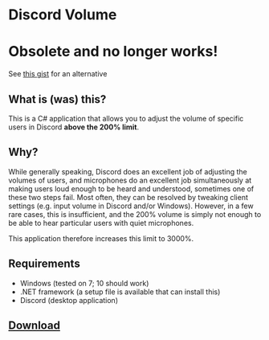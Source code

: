 Discord Volume
==============

# Obsolete and no longer works!
See [this gist](https://gist.github.com/davejbax/42abae54865f2ba1e3c649c7949fbbe1) for an alternative

## What is (was) this?

This is a C# application that allows you to adjust the volume of specific users in Discord **above the 200% limit**.

## Why?
While generally speaking, Discord does an excellent job of adjusting the volumes of users, and microphones do an excellent job simultaneously at making users loud enough to be heard and understood, sometimes one of these two steps fail. Most often, they can be resolved by tweaking client settings (e.g. input volume in Discord and/or Windows). However, in a few rare cases, this is insufficient, and the 200% volume is simply not enough to be able to hear particular users with quiet microphones.

This application therefore increases this limit to 3000%.

## Requirements
- Windows (tested on 7; 10 should work)
- .NET framework (a setup file is available that can install this)
- Discord (desktop application)

## [Download](https://github.com/davejbax/discord-volume/releases)
